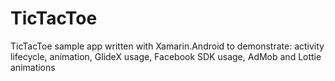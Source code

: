 # TicTacToe
TicTacToe sample app written with Xamarin.Android to demonstrate: activity lifecycle, animation, GlideX usage, Facebook SDK usage, AdMob and  Lottie animations
